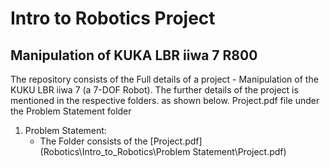 # Intro to Robotics Project
## Manipulation of KUKA LBR iiwa 7 R800

The repository consists of the Full details of a project - Manipulation of the KUKU LBR iiwa 7 (a 7-DOF Robot). The further details of the project is mentioned in the respective folders. as shown below. Project.pdf file under the Problem Statement folder  

1. Problem Statement: 
    - The Folder consists of the [Project.pdf](Robotics\Intro_to_Robotics\Problem Statement\Project.pdf) 